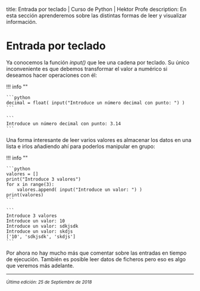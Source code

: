 title: Entrada por teclado | Curso de Python | Hektor Profe
description: En esta sección aprenderemos sobre las distintas formas de leer y visualizar información.

<style>

.admonition.note > .superfences-tabs > label:hover, .headerlink{
    color: #018dc5 !important;
}

.admonition.info{
    font-size: 100%;
}

.admonition.info label{
    font-size: 91%;
}

.admonition.note > .admonition-title {
    display: none;
}

</style>

# Entrada por teclado

Ya conocemos la función *input()* que lee una cadena por teclado. Su único inconveniente es que debemos transformar el valor a numérico si deseamos hacer operaciones con él:

!!! info "" 
    
    ```python
    decimal = float( input("Introduce un número decimal con punto: ") )
    ```

    ```
    Introduce un número decimal con punto: 3.14
    ```

Una forma interesante de leer varios valores es almacenar los datos en una lista e irlos añadiendo ahí para poderlos manipular en grupo:

!!! info "" 
    
    ```python
    valores = []
    print("Introduce 3 valores")
    for x in range(3):
        valores.append( input("Introduce un valor: ") )
    print(valores)
    ```

    ```
    Introduce 3 valores
    Introduce un valor: 10
    Introduce un valor: sdkjsdk
    Introduce un valor: skdjs
    ['10', 'sdkjsdk', 'skdjs']
    ```

Por ahora no hay mucho más que comentar sobre las entradas en tiempo de ejecución. También es posible leer datos de ficheros pero eso es algo que veremos más adelante.

___
<small class="edited"><i>Última edición: 25 de Septiembre de 2018</i></small>